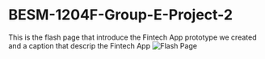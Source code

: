 # BESM-1204F-Group-E-Project-2

This is the flash page that introduce the Fintech App prototype we created and a caption that descrip the Fintech App
![Flash Page](https://github.com/user-attachments/assets/2b55cd26-a444-4f63-8ad5-75850a9bdf2f)
